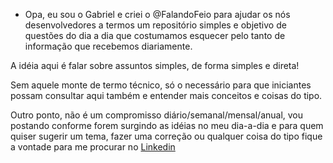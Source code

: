 - Opa, eu sou o Gabriel e criei o @FalandoFeio para ajudar os nós desenvolvedores a termos um repositório simples e objetivo de questões 
do dia a dia que costumamos esquecer pelo tanto de informação que recebemos diariamente.

A idéia aqui é falar sobre assuntos simples, de forma simples e direta! 

Sem aquele monte de termo técnico, só o necessário para que iniciantes possam consultar aqui também e entender mais conceitos e coisas do tipo.

Outro ponto, não é um compromisso diário/semanal/mensal/anual, vou postando conforme forem surgindo as idéias no meu dia-a-dia e para quem quiser
sugerir um tema, fazer uma correção ou qualquer coisa do tipo fique a vontade para me procurar no [Linkedin](https://br.linkedin.com/in/gabrielcheda)
